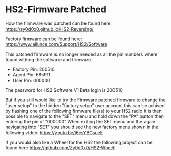 # HS2-Firmware Patched


How the firmware was patched can be found here: https://zy0d0x0.github.io/HS2-Reversing/

Factory firmware can be found here: https://www.ailunce.com/Support/HS2/Software

This patched firmware is no longer needed as all the pin numbers where found withing the software and firmware.

* Factory Pin: 200510 
* Agent Pin: 685911 
* User Pin: 000000 

The password for HS2 Software V1 Beta login is 200510

But if you still would like to try the Firmware patched firmware to change the "user setup" to the hidden "factory setup" user account this can be achived by flashing one of the following firmware file(s) to your HS2 radio it is then possible to navigate to the "SET" menu and hold down the "PA" button
then entering the pin of "000000" When exiting the SET menu and the again navigating into "SET" you should see the new factory menu shown in the following video: https://youtu.be/i6csYBGsueE


If you would also like a Wheel for the HS2 the following project can be found here https://github.com/Zy0d0x0/HS2-Wheel
